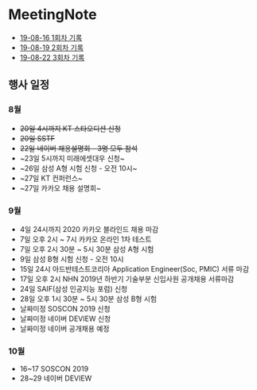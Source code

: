 # MeetingNote

- [19-08-16 1회차 기록](https://github.com/jobhope/MeetingNote/blob/master/meetingNote/20190816_1.md)
- [19-08-19 2회차 기록](https://github.com/jobhope/MeetingNote/blob/master/meetingNote/20190819_2.md)
- [19-08-22 3회차 기록](https://github.com/jobhope/MeetingNote/blob/master/meetingNote/20190822_3.md)

## 행사 일정
### 8월
- ~~20일 4시까지 KT 스타오디션 신청~~
- ~~20일 SSTF~~
- ~~22일 네이버 채용설명회 - 3명 모두 참석~~
- ~23일 5시까지 미래에셋대우 신청~
- ~26일 삼성 A형 시험 신청 - 오전 10시~
- ~27일 KT 컨퍼런스~
- ~27일 카카오 채용 설명회~

### 9월
- 4일 24시까지 2020 카카오 블라인드 채용 마감
- 7일 오후 2시 ~ 7시 카카오 온라인 1차 테스트
- 7일 오후 2시 30분 ~ 5시 30분 삼성 A형 시험
- 9일 삼성 B형 시험 신청 - 오전 10시
- 15일 24시 아드반테스트코리아 Application Engineer(Soc, PMIC) 서류 마감 
- 17일 오후 2시 NHN 2019년 하반기 기술부분 신입사원 공개채용 서류마감
- 24일 SAIF(삼성 인공지능 포럼) 신청
- 28일 오후 1시 30분 ~ 5시 30분 삼성 B형 시험
- 날짜미정 SOSCON 2019 신청
- 날짜미정 네이버 DEVIEW 신청
- 날짜미정 네이버 공개채용 예정

### 10월
- 16~17 SOSCON 2019
- 28~29 네이버 DEVIEW
